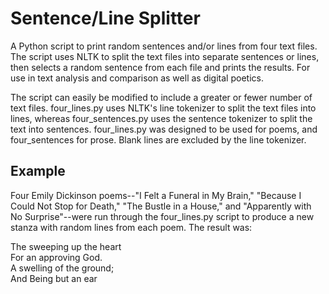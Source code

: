 # Sentence/Line Splitter
A Python script to print random sentences and/or lines from four text files. The script uses NLTK to split the text files into separate sentences or lines, then selects a random sentence from each file and prints the results. For use in text analysis and comparison as well as digital poetics.

The script can easily be modified to include a greater or fewer number of text files. four_lines.py uses NLTK's line tokenizer to split the text files into lines, whereas four_sentences.py uses the sentence tokenizer to split the text into sentences. four_lines.py was designed to be used for poems, and four_sentences for prose. Blank lines are excluded by the line tokenizer.

## Example

Four Emily Dickinson poems--"I Felt a Funeral in My Brain," "Because I Could Not Stop for Death," "The Bustle in a House," and "Apparently with No Surprise"--were run through the four_lines.py script to produce a new stanza with random lines from each poem. The result was:

The sweeping up the heart  
For an approving God.  
A swelling of the ground;  
And Being but an ear






